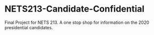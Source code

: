 # NETS213-Candidate-Confidential
Final Project for NETS 213. A one stop shop for information on the 2020 presidential candidates.
